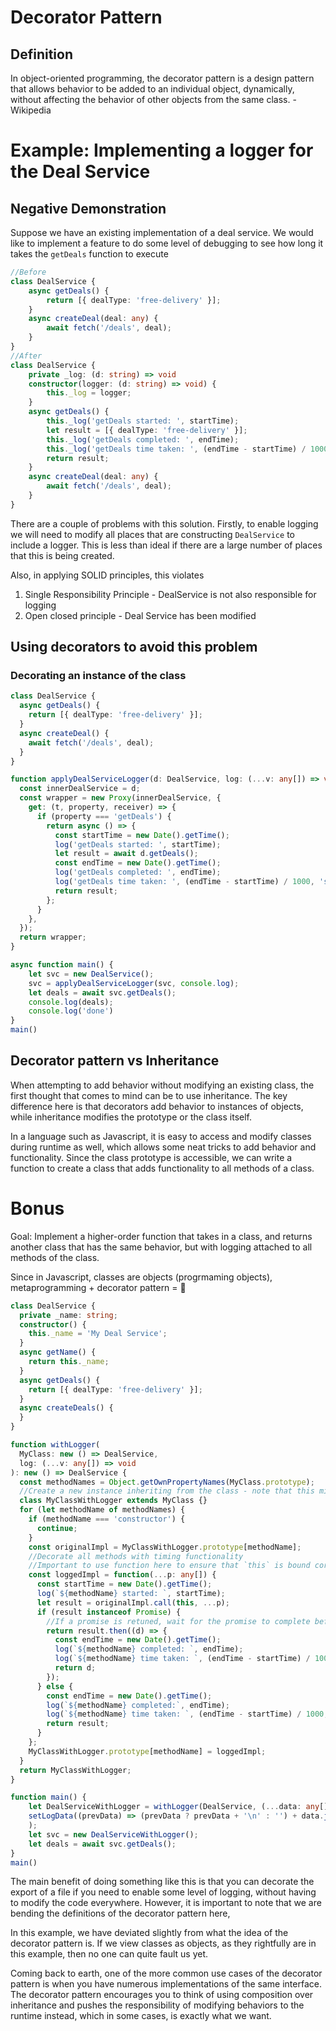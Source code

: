 # Decorator Pattern
## Definition
In object-oriented programming, the decorator pattern is a design pattern that allows behavior to be added to an individual object, dynamically, without affecting the behavior of other objects from the same class. - Wikipedia

# Example: Implementing a logger for the Deal Service
## Negative Demonstration
Suppose we have an existing implementation of a deal service. We would like to implement a feature to do some level of debugging to see how long it takes the `getDeals` function to execute

```typescript
//Before 
class DealService {
    async getDeals() {
        return [{ dealType: 'free-delivery' }];
    }
    async createDeal(deal: any) {
        await fetch('/deals', deal);
    }
}
//After
class DealService {
    private _log: (d: string) => void
    constructor(logger: (d: string) => void) {
        this._log = logger;
    }
    async getDeals() {
        this._log('getDeals started: ', startTime);
        let result = [{ dealType: 'free-delivery' }];
        this._log('getDeals completed: ', endTime);
        this._log('getDeals time taken: ', (endTime - startTime) / 1000, 'seconds');
        return result;
    }
    async createDeal(deal: any) {
        await fetch('/deals', deal);
    }
}
```
There are a couple of problems with this solution. Firstly, to enable logging we will need to modify all places that are constructing `DealService` to include a logger. This is less than ideal if there are a large number of places that this is being created.

Also, in applying SOLID principles, this violates
1. Single Responsibility Principle - DealService is not also responsible for logging
2. Open closed principle - Deal Service has been modified


## Using decorators to avoid this problem
### Decorating an instance of the class
```typescript
class DealService {
  async getDeals() {
    return [{ dealType: 'free-delivery' }];
  }
  async createDeal() {
    await fetch('/deals', deal);
  }
}

function applyDealServiceLogger(d: DealService, log: (...v: any[]) => void): DealService {
  const innerDealService = d;
  const wrapper = new Proxy(innerDealService, {
    get: (t, property, receiver) => {
      if (property === 'getDeals') {
        return async () => {
          const startTime = new Date().getTime();
          log('getDeals started: ', startTime);
          let result = await d.getDeals();
          const endTime = new Date().getTime();
          log('getDeals completed: ', endTime);
          log('getDeals time taken: ', (endTime - startTime) / 1000, 'seconds');
          return result;
        };
      }
    },
  });
  return wrapper;
}

async function main() {
    let svc = new DealService();
    svc = applyDealServiceLogger(svc, console.log);
    let deals = await svc.getDeals();
    console.log(deals);
    console.log('done')
}
main()

```

## Decorator pattern vs Inheritance
When attempting to add behavior without modifying an existing class, the first thought that comes to mind can be to use inheritance. The key difference here is that decorators add behavior to instances of objects, while inheritance modifies the prototype or the class itself.

In a language such as Javascript, it is easy to access and modify classes during runtime as well, which allows some neat tricks to add behavior and functionality. Since the class prototype is accessible, we can write a function to create a class that adds functionality to all methods of a class.

# Bonus
Goal: Implement a higher-order function that takes in a class, and returns another class that has the same behavior, but with logging attached to all methods of the class.

Since in Javascript, classes are objects (progrmaming objects), metaprogramming + decorator pattern = 🤯
```typescript
class DealService {
  private _name: string;
  constructor() {
    this._name = 'My Deal Service';
  }
  async getName() {
    return this._name;
  }
  async getDeals() {
    return [{ dealType: 'free-delivery' }];
  }
  async createDeals() {
  }
}

function withLogger(
  MyClass: new () => DealService,
  log: (...v: any[]) => void
): new () => DealService {
  const methodNames = Object.getOwnPropertyNames(MyClass.prototype);
  //Create a new instance inheriting from the class - note that this might break implementations that are using instanceof
  class MyClassWithLogger extends MyClass {}
  for (let methodName of methodNames) {
    if (methodName === 'constructor') {
      continue;
    }
    const originalImpl = MyClassWithLogger.prototype[methodName];
    //Decorate all methods with timing functionality
    //Important to use function here to ensure that `this` is bound correctly
    const loggedImpl = function(...p: any[]) {
      const startTime = new Date().getTime();
      log(`${methodName} started: `, startTime);
      let result = originalImpl.call(this, ...p);
      if (result instanceof Promise) {
        //If a promise is retuned, wait for the promise to complete before calling done
        return result.then((d) => {
          const endTime = new Date().getTime();
          log(`${methodName} completed: `, endTime);
          log(`${methodName} time taken: `, (endTime - startTime) / 1000, 'seconds');
          return d;
        });
      } else {
        const endTime = new Date().getTime();
        log(`${methodName} completed:`, endTime);
        log(`${methodName} time taken: `, (endTime - startTime) / 1000, 'seconds');
        return result;
      }
    };
    MyClassWithLogger.prototype[methodName] = loggedImpl;
  }
  return MyClassWithLogger;
}

function main() {
    let DealServiceWithLogger = withLogger(DealService, (...data: any[]) =>
    setLogData((prevData) => (prevData ? prevData + '\n' : '') + data.join(' '))
    );
    let svc = new DealServiceWithLogger();
    let deals = await svc.getDeals();
}
main()
```

The main benefit of doing something like this is that you can decorate the export of a file if you need to enable some level of logging, without having to modify the code everywhere. However, it is important to note that we are bending the definitions of the decorator pattern here, 

In this example, we have deviated slightly from what the idea of the decorator pattern is. If we view classes as objects, as they rightfully are in this example, then no one can quite fault us yet.

Coming back to earth, one of the more common use cases of the decorator pattern is when you have numerous implementations of the same interface. The decorator pattern encourages you to think of using composition over inheritance and pushes the responsibility of modifying behaviors to the runtime instead, which in some cases, is exactly what we want.





